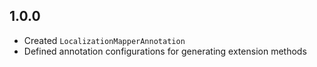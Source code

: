 ## 1.0.0

* Created `LocalizationMapperAnnotation`
* Defined annotation configurations for generating extension methods
